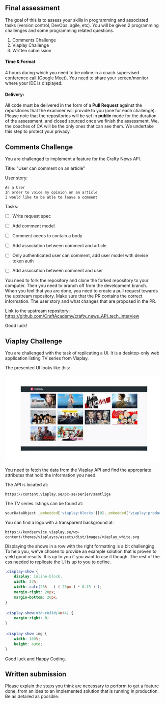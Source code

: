 ## Final assessment

The goal of this is to assess your skills in programming and associated tasks (version control, DevOps, agile, etc). You will be given 2 programming challenges and some programming related questions. 

1. Comments Challenge
2. Viaplay Challenge
3. Written submission

#### Time & Format
4 hours during which you need to be online in a coach supervised conference call (Google Meet). You need to share your screen/monitor where your IDE is displayed. 

#### Delivery:

All code must be delivered in the form of a **Pull Request** against the repositories that the examiner will provide to you (one for each challenge). Please note that the repositories will be set in **public** mode for the duration of the assessment, and closed sourced once we finish the assessment. We, the coaches of CA will be the only ones that can see them. We undertake this step to protect your privacy. 

## Comments Challenge
You are challenged to implement a feature for the Crafty News API.

Title: "User can comment on an article"

User story:
```
As a User
In order to voice my opinion on an article
I would like to be able to leave a comment
``` 
Tasks:
- [ ] Write request spec
- [ ] Add comment model
- [ ] Comment needs to contain a body
- [ ] Add association between comment and article
- [ ] Only authenticated user can comment, add user model with devise token auth
- [ ] Add association between comment and user


You need to fork the repository and clone the forked repository to your computer. Then you need to branch off from the development branch. When you feel that you are done, you need to create a pull request towards the upstream repository. Make sure that the PR contains the correct information. The user story and what changes that are proposed in the PR.

Link to the upstream repository: https://github.com/CraftAcademy/crafty_news_API_tech_interview

Good luck!

## Viaplay Challenge

You are challenged with the task of replicating a UI. It is a desktop-only web application listing TV series from Viaplay. 

The presented UI looks like this:

![](./viaplay_challenge_ui.png)


You need to fetch the data from the Viaplay API and find the appropriate attributes that hold the information you need. 

The API is located at:

```
https://content.viaplay.se/pc-se/serier/samtliga
```

The TV series listings can be found at: 
```js
yourDataObject._embedded['viaplay:blocks'][0]._embedded['viaplay:products']
```

You can find a logo with a transparent background at: 
```
https://kundservice.viaplay.se/wp-content/themes/viaplaycs/assets/dist/images/viaplay_white.svg
```

Displaying the shows in a row with the right formatting is a bit challenging. To help you, we've chosen to provide an example solution that is proven to yield good results. It is up to you if you want to use it though. The rest of the css needed to replicate the UI is up to you to define.

```css
.display-show {
    display: inline-block;
    width: 23%;
    width: calc(25% - ( ( 20px ) * 0.75 ) );
    margin-right: 20px;
    margin-bottom: 20px;
}

.display-show:nth-child(4n+4) {
    margin-right: 0;
}

.display-show img {
    width: 100%;
    height: auto;
}
```

Good luck and Happy Coding. 

## Written submission
Please explain the steps you think are necessary to perform to get a feature done, from an idea to an implemented solution that is running in production. Be as detailed as possible. 

